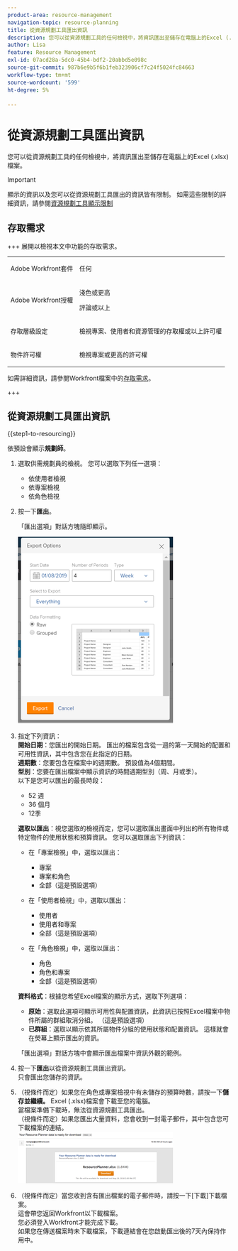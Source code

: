 ```yaml
---
product-area: resource-management
navigation-topic: resource-planning
title: 從資源規劃工具匯出資訊
description: 您可以從資源規劃工具的任何檢視中，將資訊匯出至儲存在電腦上的Excel (.xlsx)檔案。
author: Lisa
feature: Resource Management
exl-id: 07acd28a-5dc0-45b4-bdf2-20abbd5e098c
source-git-commit: 987b6e9b5f6b1feb323906cf7c24f5024fc84663
workflow-type: tm+mt
source-wordcount: '599'
ht-degree: 5%

---
```


# 從資源規劃工具匯出資訊

您可以從資源規劃工具的任何檢視中，將資訊匯出至儲存在電腦上的Excel (.xlsx)檔案。

>[!IMPORTANT]
>
>顯示的資訊以及您可以從資源規劃工具匯出的資訊皆有限制。 如需這些限制的詳細資訊，請參閱[資源規劃工具顯示限制](../../resource-mgmt/resource-planning/resource-planner-display-limitations.md)

## 存取需求

+++ 展開以檢視本文中功能的存取需求。

<table style="table-layout:auto"> 
 <col> 
 <col> 
 <tbody> 
  <tr> 
  <tr> 
   <td>Adobe Workfront套件</td> 
   <td><p>任何</p></td>
  </tr> 
  <tr> 
   <td>Adobe Workfront授權</td> 
   <td><p>淺色或更高</p>
       <p>評論或以上</p></td> 
  </tr> 
  <tr> 
   <td>存取層級設定</td> 
   <td> <p>檢視專案、使用者和資源管理的存取權或以上許可權</p></td> 
  </tr> 
  <tr> 
   <td>物件許可權</td> 
   <td> <p>檢視專案或更高的許可權</p></td> 
  </tr> 
 </tbody> 
</table>

如需詳細資訊，請參閱Workfront檔案中的[存取需求](/help/quicksilver/administration-and-setup/add-users/access-levels-and-object-permissions/access-level-requirements-in-documentation.md)。

+++

## 從資源規劃工具匯出資訊

{{step1-to-resourcing}}

依預設會顯示&#x200B;**規劃師**。

1. 選取供需規劃員的檢視。 您可以選取下列任一選項：

   * 依使用者檢視
   * 依專案檢視
   * 依角色檢視

1. 按一下&#x200B;**匯出**。

   「匯出選項」對話方塊隨即顯示。

   ![匯出選項](assets/rp-export-options-box-350x421.png)

1. 指定下列資訊：\
   **開始日期**：您匯出的開始日期。 匯出的檔案包含從一週的第一天開始的配置和可用性資訊，其中包含您在此指定的日期。\
   **週期數**：您要包含在檔案中的週期數。 預設值為4個期間。\
   **型別**：您要在匯出檔案中顯示資訊的時間週期型別（周、月或季）。\
   以下是您可以匯出的最長時段：

   * 52 週
   * 36 個月
   * 12季

   **選取以匯出**：視您選取的檢視而定，您可以選取匯出畫面中列出的所有物件或特定物件的使用狀態和預算資訊。
您可以選取匯出下列資訊：

   * 在「專案檢視」中，選取以匯出：

      * 專案
      * 專案和角色
      * 全部（這是預設選項）

   * 在「使用者檢視」中，選取以匯出：

      * 使用者
      * 使用者和專案
      * 全部（這是預設選項）

   * 在「角色檢視」中，選取以匯出：

      * 角色
      * 角色和專案
      * 全部（這是預設選項）

   **資料格式**：根據您希望Excel檔案的顯示方式，選取下列選項：

   * **原始**：選取此選項可顯示可用性與配置資訊，此資訊已按照Excel檔案中物件所屬的群組取消分組。 （這是預設選項）
   * **已群組**：選取以顯示依其所屬物件分組的使用狀態和配置資訊。 這樣就會在熒幕上顯示匯出的資訊。

   「匯出選項」對話方塊中會顯示匯出檔案中資訊外觀的範例。

1. 按一下&#x200B;**匯出**&#x200B;以從資源規劃工具匯出資訊。\
   只會匯出您儲存的資訊。

1. （視條件而定）如果您在角色或專案檢視中有未儲存的預算時數，請按一下&#x200B;**儲存並繼續。**
Excel (.xlsx)檔案會下載至您的電腦。\
   當檔案準備下載時，無法從資源規劃工具匯出。\
   （視條件而定）如果您匯出大量資料，您會收到一封電子郵件，其中包含您可下載檔案的連結。\
   ![RP_eamil_with_exported_planner_attached.png](assets/rp-eamil-with-exported-planner-attached-350x116.png)

1. （視條件而定）當您收到含有匯出檔案的電子郵件時，請按一下[下載] **&#x200B;**&#x200B;下載檔案。\
   這會帶您返回Workfront以下載檔案。\
   您必須登入Workfront才能完成下載。\
   如果您在傳送檔案時未下載檔案，下載連結會在您啟動匯出後的7天內保持作用中。
